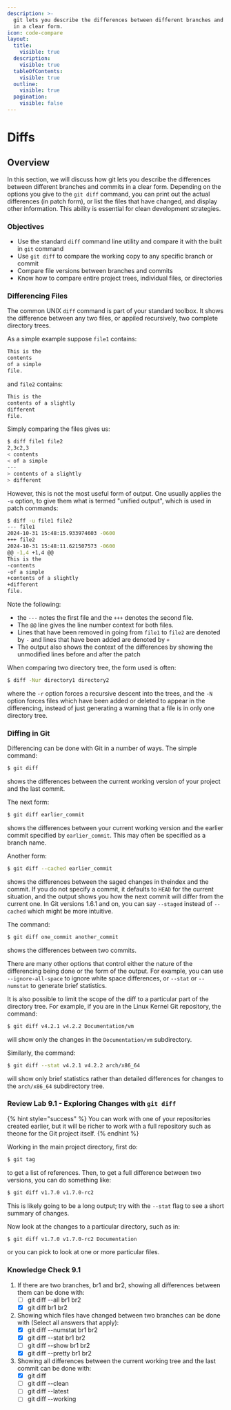 ```yaml
---
description: >-
  git lets you describe the differences between different branches and commits
  in a clear form.
icon: code-compare
layout:
  title:
    visible: true
  description:
    visible: true
  tableOfContents:
    visible: true
  outline:
    visible: true
  pagination:
    visible: false
---
```


# Diffs

## Overview

In this section, we will discuss how git lets you describe the differences between different branches and commits in a clear form. Depending on the options you give to the `git diff` command, you can print out the actual differences (in patch form), or list the files that have changed, and display other information. This ability is essential for clean development strategies.

### Objectives

* Use the standard `diff` command line utility and compare it with the built in `git` command
* Use `git diff` to compare the working copy to any specific branch or commit
* Compare file versions between branches and commits
* Know how to compare entire project trees, individual files, or directories

### Differencing Files

The common UNIX `diff` command is part of your standard toolbox. It shows the difference between any two files, or appiled recursively, two complete directory trees.

As a simple example suppose `file1` contains:

```bash
This is the
contents
of a simple
file.
```

and `file2` contains:

```bash
This is the
contents of a slightly
different
file.
```

Simply comparing the files gives us:

```bash
$ diff file1 file2
2,3c2,3
< contents
< of a simple
---
> contents of a slightly
> different
```

However, this is not the most useful form of output. One usually applies the `-u` option, to give them what is termed "unified output", which is used in patch commands:

```bash
$ diff -u file1 file2
--- file1
2024-10-31 15:48:15.933974603 -0600
+++ file2
2024-10-31 15:48:11.621507573 -0600
@@ -1,4 +1,4 @@
This is the
-contents
-of a simple
+contents of a slightly
+different
file.
```

Note the following:

* the `---` notes the first file and the `+++` denotes the second file.
* The `@@` line gives the line number context for both files.
* Lines that have been removed in going from `file1` to `file2` are denoted by `-` and lines that have been added are denoted by `+`
* The output also shows the context of the differences by showing the unmodified lines before and after the patch

When comparing two directory tree, the form used is often:

```bash
$ diff -Nur directory1 directory2
```

where the `-r` option forces a recursive descent into the trees, and the `-N` option forces files which have been added or deleted to appear in the differencing, instead of just generating a warning that a file is in only one directory tree.

### Diffing in Git

Differencing can be done with Git in a number of ways. The simple command:

```bash
$ git diff
```

shows the differences between the current working version of your project and the last commit.

The next form:

```bash
$ git diff earlier_commit
```

shows the differences between your current working version and the earlier commit specified by `earlier_commit`. This may often be specified as a branch name.

Another form:

```bash
$ git diff --cached earlier_commit
```

shows the differences between the saged changes in theindex and the commit. If you do not specify a commit, it defaults to `HEAD` for the current situation, and the output shows you how the next commit will differ from the current one. In Git versions 1.6.1 and on, you can say `--staged` instead of `--cached` which might be more intuitive.

The command:

```bash
$ git diff one_commit another_commit
```

shows the differences between two commits.

There are many other options that control either the nature of the differencing being done or the form of the output. For example, you can use `--ignore-all-space` to ignore white space differences, or `--stat` or `--numstat` to generate brief statistics.

It is also possible to limit the scope of the diff to a particular part of the directory tree. For example, if you are in the Linux Kernel Git repository, the command:

```bash
$ git diff v4.2.1 v4.2.2 Documentation/vm
```

will show only the changes in the `Documentation/vm` subdirectory.

Similarly, the command:

```bash
$ git diff --stat v4.2.1 v4.2.2 arch/x86_64
```

will show only brief statistics rather than detailed differences for changes to the `arch/x86_64` subdirectory tree.

### Review Lab 9.1 - Exploring Changes with `git diff`&#x20;

{% hint style="success" %}
You can work with one of your repositories created earlier, but it will be richer to work with a full repository such as theone for the Git project itself.
{% endhint %}

Working in the main project directory, first do:

```bash
$ git tag
```

to get a list of references. Then, to get a full difference between two versions, you can do something like:

```bash
$ git diff v1.7.0 v1.7.0-rc2
```

This is likely going to be a long output; try with the `--stat` flag to see a short summary of changes.

Now look at the changes to a particular directory, such as in:

```bash
$ git diff v1.7.0 v1.7.0-rc2 Documentation
```

or you can pick to look at one or more particular files.

### Knowledge Check 9.1

1. If there are two branches, br1 and br2, showing all differences between them can be done with:
   * [ ] git diff --all br1 br2
   * [x] git diff br1 br2
2. Showing which files have changed between two branches can be done with (Select all answers that apply):
   * [x] git diff --numstat br1 br2
   * [x] git diff --stat br1 br2
   * [ ] git diff --show br1 br2
   * [x] git diff --pretty br1 br2
3. Showing all differences between the current working tree and the last commit can be done with:
   * [x] git diff
   * [ ] git diff --clean
   * [ ] git diff --latest
   * [ ] git diff --working
